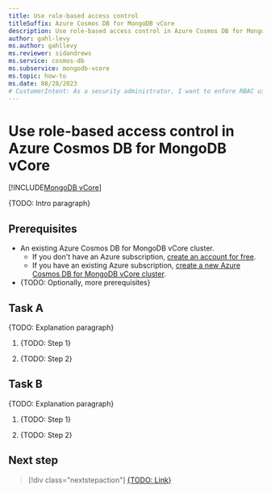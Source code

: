 ```yaml
---
title: Use role-based access control
titleSuffix: Azure Cosmos DB for MongoDB vCore
description: Use role-based access control in Azure Cosmos DB for MongoDB vCore to manage access to control plane and data plane operations.
author: gahl-levy
ms.author: gahllevy
ms.reviewer: sidandrews
ms.service: cosmos-db
ms.subservice: mongodb-vcore
ms.topic: how-to
ms.date: 08/28/2023
# CustomerIntent: As a security administrator, I want to enfore RBAC usage so that I can ensure we are using security best practices to manage data and resources.
---
```


# Use role-based access control in Azure Cosmos DB for MongoDB vCore

[!INCLUDE[MongoDB vCore](../../includes/appliesto-mongodb-vcore.md)]

{TODO: Intro paragraph}

## Prerequisites

- An existing Azure Cosmos DB for MongoDB vCore cluster.
  - If you don't have an Azure subscription, [create an account for free](https://azure.microsoft.com/free).
  - If you have an existing Azure subscription, [create a new Azure Cosmos DB for MongoDB vCore cluster](quickstart-portal.md).
- {TODO: Optionally, more prerequisites}

## Task A

{TODO: Explanation paragraph}

1. {TODO: Step 1}

1. {TODO: Step 2}

## Task B

{TODO: Explanation paragraph}

1. {TODO: Step 1}

1. {TODO: Step 2}

## Next step

> [!div class="nextstepaction"]
> [{TODO: Link}](about:blank)
